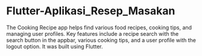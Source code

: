 # Flutter-Aplikasi_Resep_Masakan
The Cooking Recipe app helps find various food recipes, cooking tips, and managing user profiles. Key features include a recipe search with the search button in the appbar, various cooking tips, and a user profile with the logout option. It was built using Flutter.
